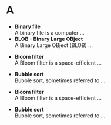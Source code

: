 # A

* **Binary file**<br>
A binary file is a computer ...
* **BLOB - Binary Large OBject**<br>
A Binary Large OBject (BLOB) ...
- **Bloom filter**<br>
A Bloom filter is a space-efficient ...
- **Bubble sort**<br>
Bubble sort, sometimes referred to ...


- **Bloom filter**<br>
A Bloom filter is a space-efficient ...
- **Bubble sort**<br>
Bubble sort, sometimes referred to ...
